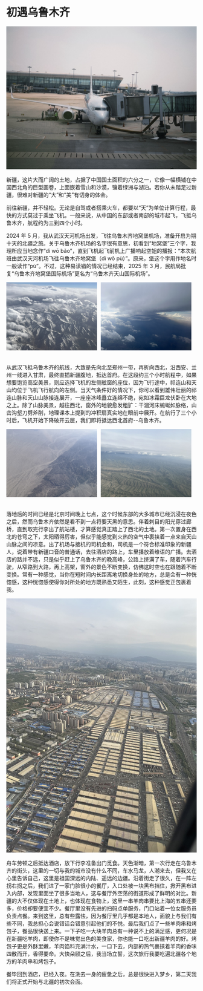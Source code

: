 # 初遇乌鲁木齐

![天河机场候机](/images/beijiang_chuyuwulumuqi_tianhe_plane.jpeg)

新疆，这片大而广阔的土地，占据了中国国土面积的六分之一，它像一幅横铺在中国西北角的巨型画卷，上面嵌着雪山和沙漠，镶着绿洲与湖泊。若你从未踏足过新疆，很难对新疆的“大”和“美”有切身的体会。

前往新疆，并不轻松。无论是自驾或者搭乘火车，都要以“天”为单位计算行程，最快的方式莫过于乘坐飞机。一般来说，从中国的东部或者南部的城市起飞，飞抵乌鲁木齐，航程约为三到四个小时。

2024 年 5 月，我从武汉天河机场出发，飞往乌鲁木齐地窝堡机场，准备开启为期十天的北疆之旅。关于乌鲁木齐机场的名字很有意思，初看到“地窝堡”三个字，我理所应当地念作“dì wō bǎo”，直到飞机起飞前机上广播响起空姐的播报：“本次航班由武汉天河机场飞往乌鲁木齐地窝堡（dì wō pù）”。原来，堡这个字用作地名时一般读作“pù”。不过，这种易读错的情况已经结束，2025 年 3 月，民航局批复“乌鲁木齐地窝堡国际机场”更名为“乌鲁木齐天山国际机场”。

<img src="/images/beijiang_chuyuwulumuqi_qilian.jpeg" style="float: left; width: 240px; margin-right: 10px; margin-bottom: 20px">
<img src="/images/beijiang_chuyuwulumuqi_cloud.jpeg" style="float: left; width: 240px;">
<div style="clear: both;"></div> <!-- 清除浮动 -->

从武汉飞抵乌鲁木齐的航线，大致是先向北至郑州一带，再折向西北，沿西安、兰州一线进入甘肃，最终直插新疆腹地，抵达首府。在这段约三个小时航程中，如果想要饱览高空美景，则应选择飞机的左侧舷窗的座位，因为飞行途中，祁连山和天山均位于飞机飞行航向的左侧。当天气条件好的情况下，你可以看到雄伟壮丽的祁连山脉和天山山脉接连展开，一座座冰峰矗立连绵不绝，宛如冰霜巨龙伏卧在大地之上。除了山脉美景，越往西北，窗外的地貌愈发粗犷：干涸河床蜿蜒如脉络，山峦沟壑刀劈斧削，地理课本上提到的冲积扇真实地在眼前中展开。在航行了三个小时后，飞机开始下降破开云层，我们即将抵达西北首府--乌鲁木齐。

<img src="/images/beijiang_chuyuwulumuqi_mountain.jpeg" style="float: left; width: 240px; margin-right: 10px; margin-bottom: 20px">
<img src="/images/beijiang_chuyuwulumuqi_ground.jpeg" style="float: left; width: 240px;">
<div style="clear: both;"></div> <!-- 清除浮动 -->

落地后的时间已经是北京时间晚上七点，这个时候东部的大多城市已经沉浸在夜色之后，然而乌鲁木齐依然是看不到一点将要天黑的意思。伴着刺目的阳光穿过廊桥，直到取完行李出了航站楼，才算感觉真正踏上了西北的土地。第一次置身在西北的苍穹之下，太阳晒得厉害，但似乎能感觉到火热的空气中裹挟着一点来自天山山脉之间的凉意。出了机场与接机的司机会和，司机是一个符合标准印象的新疆人，说着带有新疆口音的普通话，去往酒店的路上，车里播放着维语的广播。去酒店的路并不远，只是似乎赶上了乌鲁木齐的晚高峰，公路上挤满了车，随着汽车行驶，从窄路到大路，再上高架，窗外的景色不断变换，仿佛这时空也在跟随着不断变换。常有一种感觉，当你在短时间内长距离地切换身处的地方，总是会有一种恍惚感，这种恍惚感使得你对所处的地方既熟悉又陌生，此刻，这种感觉正包裹着我。

![即将降落](/images/beijiang_chuyuwulumuqi_landing.jpeg)

舟车劳顿之后抵达酒店，放下行李准备出门觅食。天色渐暗，第一次行走在乌鲁木齐的街头，这里的一切与我的城市没有什么不同，车水马龙，人潮来去，但我又在心里告诉自己，这里是祖国深远的内陆、遥远的边疆。沿着街走了很久，在一阵左拐右拐之后，我们进了一家门脸很小的餐厅，入口处被一块黑布挡住，掀开黑布进入内部，发现里面坐了很多当地人，这与餐厅外空荡的街道形成了鲜明的对比。新疆的大不仅体现在土地上，也体现在食物上，这里一串羊肉串要比上海的五串还要多，价格却要便宜不少。餐厅里没有先进的扫码点单服务，门口站着一位女服务员负责点餐。来到这里，总有些露怯，因为餐厅里几乎都是本地人，面貌上与我们有些不同，我总担心会说错话会错意引起他们的不悦。最后我们点了一些羊肉串和烤包子，餐品很快送上来。一下子吃一大块羊肉总有一种说不上的满足感，更何况是在新疆吃羊肉，即使你不是味觉出色的美食家，你也能一口吃出新疆羊肉的好。烤包子更是外酥里嫩，羊肉馅料充满汁水，一口下去，内部的热气裹挟着羊肉的香味四散而开，香得要命。大快朵颐之后，我当场立誓，这次旅行我要吃遍北疆各个地方的羊肉串和烤包子。

餐毕回到酒店，已经入夜。在洗去一身的疲惫之后，总是很快进入梦乡，第二天我们将正式开始与北疆的初次会面。